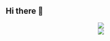 ## Hi there 👋



<div align="center" style="width: 100%; max-width: 800px;">
<img src="https://github.com/user-attachments/assets/5340ac8c-05c8-449f-8012-116f9641319b"/>
</div>

<div align="center">
  <a href="https://git.io/streak-stats">
    <img  src="https://nirzak-streak-stats.vercel.app?user=ratul0407"/>
  </a>
</div>




